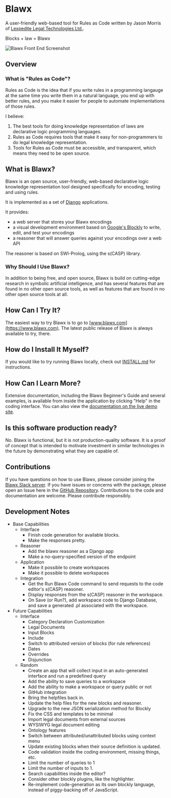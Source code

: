 # Blawx

A user-friendly web-based tool for Rules as Code written by Jason Morris of [Lexpedite Legal Technologies Ltd.](https://lexpedite.ca).

Blocks + law = Blawx

![Blawx Front End Screenshot](blawx_screenshot_v1.png)

## Overview

### What is "Rules as Code"?
Rules as Code is the idea that if you write rules in a programming langauge at the same time you write them in a natural language,
you end up with better rules, and you make it easier for people to automate implementations of those rules.

I believe:
1. The best tools for doing knowledge representation of laws are declarative logic programming languages.
2. Rules as Code requires tools that make it easy for non-programmers to do legal knowledge representation.
3. Tools for Rules as Code must be accessible, and transparent, which means they need to be open source.

## What is Blawx?
Blawx is an open source, user-friendly, web-based declarative logic knowledge representation tool
designed specifically for encoding, testing and using rules.

It is implemented as a set of [Django](https://www.djangoproject.com/) applications.

It provides:
* a web server that stores your Blawx encodings
* a visual development environment based on [Google's Blockly](https://github.com/google/blockly)
  to write, edit, and test your encodings
* a reasoner that will answer queries against your encodings over a web API

The reasoner is based on SWI-Prolog, using the s(CASP) library.

### Why Should I Use Blawx?

In addition to being free, and open source, Blawx is build on cutting-edge research in symbolic artificial
intelligence, and has several features that are found in no other open source tools, as well as features
that are found in no other open source tools at all.

## How Can I Try It?
The easiest way to try Blawx is to go to [www.blawx.com](https://www.blawx.com). The latest public release of Blawx is always available
to try, there.

## How do I Install It Myself?
If you would like to try running Blawx locally, check out [INSTALL.md](INSTALL.md) for instructions.

## How Can I Learn More?
Extensive documentation, including the Blawx Beginner's Guide and several examples, is available from inside the application
by clicking "Help" in the coding interface. You can also view the [documentation on the live demo site](https://dev.blawx.com/docs).

## Is this software production ready?
No. Blawx is functional, but it is not production-quality software. It is a proof of concept that is intended to motivate
investment in similar technologies in the future by demonstrating what they are capable of.

## Contributions
If you have questions on how to use Blawx, please consider joining the [Blawx Slack server](https://blawx.slack.com).
If you have issues or concerns with the package, please open an Issue here in the [GitHub Repository](https://github.com/Blawx/blawx).
Contributions to the code and documentation are welcome. Please contribute responsibly.

## Development Notes
* Base Capabilities
  * Interface
    * Finish code generation for available blocks.
    * Make the responses pretty.
  * Reasoner
    * Add the blawx reasoner as a Django app
    * Make a no-query-specified version of the endpoint
  * Application
    * Make it possible to create workspaces
    * Make it possible to delete workspaces
  * Integration
    * Get the Run Blawx Code command to send requests
      to the code editor's s(CASP) reasoner.
    * Display responses from the s(CASP) reasoner in the
      workspace.
    * On Save (or Run?), add workspace code to Django Database, and
      save a generated .pl associated with the workspace.
* Future Capabilities
  * Interface
    * Category Declaration Customization
    * Legal Documents
    * Input Blocks
    * Include
    * Switch to attributed version of blocks (for rule references)
    * Dates
    * Overrides
    * Disjunction
  * Random
    * Create an app that will collect
      input in an auto-generated interface and run a predefined query
    * Add the ability to save queries to a workspace
    * Add the ability to make a workspace or query public or not
    * GitHub integration
    * Bring the helpfiles back in.
    * Update the help files for the new
    blocks and reasoner.
    * Upgrade to the new JSON serialization method for Blockly
    * Fix the CSS and templates to be minimal
    * Import legal documents from external sources
    * WYSIWYG legal document editing
    * Ontology features
    * Switch between attributed/unattributed blocks using context menu
    * Update existing blocks when their
    source definition is updated.
    * Code validation inside the coding environment, missing things, etc.
    * Limit the number of queries to 1
    * Limit the number of inputs to 1.
    * Search capabilities inside the editor?
    * Consider other blockly plugins, like the highlighter.
    * Re-implement code-generation as its own blockly language, instead of piggy-backing off of JavaScript.
